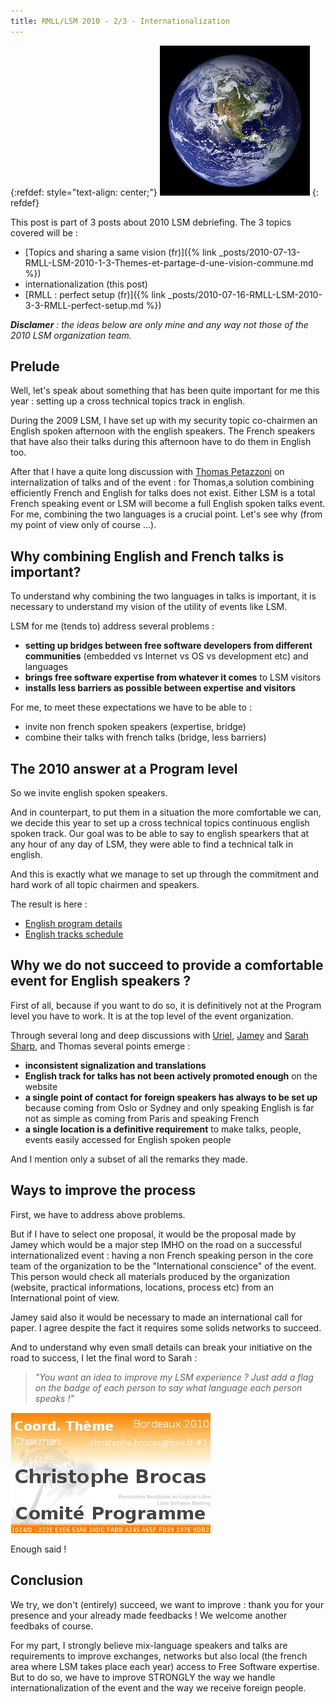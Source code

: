 ```yaml
---
title: RMLL/LSM 2010 - 2/3 - Internationalization
---
```


{:refdef: style="text-align: center;"}
![earth](/assets/earth.jpg)
{: refdef}

This post is part of 3 posts about 2010 LSM debriefing. The 3 topics covered will be :

* [Topics and sharing a same vision (fr)]({% link _posts/2010-07-13-RMLL-LSM-2010-1-3-Themes-et-partage-d-une-vision-commune.md %})
* internationalization (this post)
* [RMLL : perfect setup (fr)]({% link _posts/2010-07-16-RMLL-LSM-2010-3-3-RMLL-perfect-setup.md %})

___Disclamer__ : the ideas below are only mine and any way not those of the 2010 LSM organization team._

## Prelude

Well, let's speak about something that has been quite important for me this year : setting up a cross technical topics track in english.

During the 2009 LSM, I have set up with my security topic co-chairmen an English spoken afternoon with the english speakers. The French speakers that have also their talks during this afternoon have to do them in English too.

After that I have a quite long discussion with [Thomas Petazzoni](http://thomas.enix.org/) on internalization of talks and of the event : for Thomas,a solution combining efficiently French and English for talks does not exist. Either LSM is a total French speaking event or LSM will become a full English spoken talks event. For me, combining the two languages is a crucial point. Let's see why (from my point of view only of course ...).

## Why combining English and French talks is important?

To understand why combining the two languages in talks is important, it is necessary to understand my vision of the utility of events like LSM.

LSM for me (tends to) address several problems :
* **setting up bridges between free software developers from different communities** (embedded vs Internet vs OS vs development etc) and languages
* **brings free software expertise from whatever it comes** to LSM visitors
* **installs less barriers as possible between expertise and visitors**

For me, to meet these expectations we have to be able to :
* invite non french spoken speakers (expertise, bridge)
* combine their talks with french talks (bridge, less barriers)

## The 2010 answer at a Program level

So we invite english spoken speakers.

And in counterpart, to put them in a situation the more comfortable we can, we decide this year to set up a cross technical topics continuous english spoken track. Our goal was to be able to say to english spearkers that at any hour of any day of LSM, they were able to find a technical talk in english.

And this is exactly what we manage to set up through the commitment and hard work of all topic chairmen and speakers.

The result is here :
* [English program details](http://2010.rmll.info/+-En-anglais-+.html)
* [English tracks schedule](http://2010.rmll.info/spip.php?page=rmll_progall&lang=en&k=10)

## Why we do not succeed to provide a comfortable event for English speakers ?

First of all, because if you want to do so, it is definitively not at the Program level you have to work. It is at the top level of the event organization.

Through several long and deep discussions with [Uriel](https://archive.fosdem.org/2006/index/speakers/speakers_pereira.html), [Jamey](https://twitter.com/jamey_sharp) and [Sarah Sharp](https://en.wikipedia.org/wiki/Sage_Sharp), and Thomas several points emerge :
* **inconsistent signalization and translations**
* **English track for talks has not been actively promoted enough** on the website
* **a single point of contact for foreign speakers has always to be set up** because coming from Oslo or Sydney and only speaking English is far not as simple as coming from Paris and speaking French
* **a single location is a definitive requirement** to make talks, people, events easily accessed for English spoken people

And I mention only a subset of all the remarks they made.

## Ways to improve the process

First, we have to address above problems.

But if I have to select one proposal, it would be the proposal made by Jamey which would be a major step IMHO on the road on a successful internationalized event : having a non French speaking person in the core team of the organization to be the "International conscience" of the event. This person would check all materials produced by the organization (website, practical informations, locations, process etc) from an International point of view.

Jamey said also it would be necessary to made an international call for paper. I agree despite the fact it requires some solids networks to succeed.

And to understand why even small details can break your initiative on the road to success, I let the final word to Sarah :

> _"You want an idea to improve my LSM experience ? Just add a flag on the badge of each person to say what language each person speaks !"_

![badge](/assets/badge.jpg)

Enough said !

## Conclusion

We try, we don't (entirely) succeed, we want to improve : thank you for your presence and your already made feedbacks ! We welcome another feedbaks of course.

For my part, I strongly believe mix-language speakers and talks are requirements to improve exchanges, networks but also local (the french area where LSM takes place each year) access to Free Software expertise. But to do so, we have to improve STRONGLY the way we handle internationalization of the event and the way we receive foreign people.




